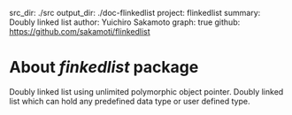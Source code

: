 src_dir: ./src
output_dir: ./doc-flinkedlist
project: flinkedlist
summary: Doubly linked list
author: Yuichiro Sakamoto
graph: true
github: https://github.com/sakamoti/flinkedlist


# About *finkedlist* package

 Doubly linked list using unlimited polymorphic object pointer.
 Doubly linked list which can hold any predefined data type or user defined type.

